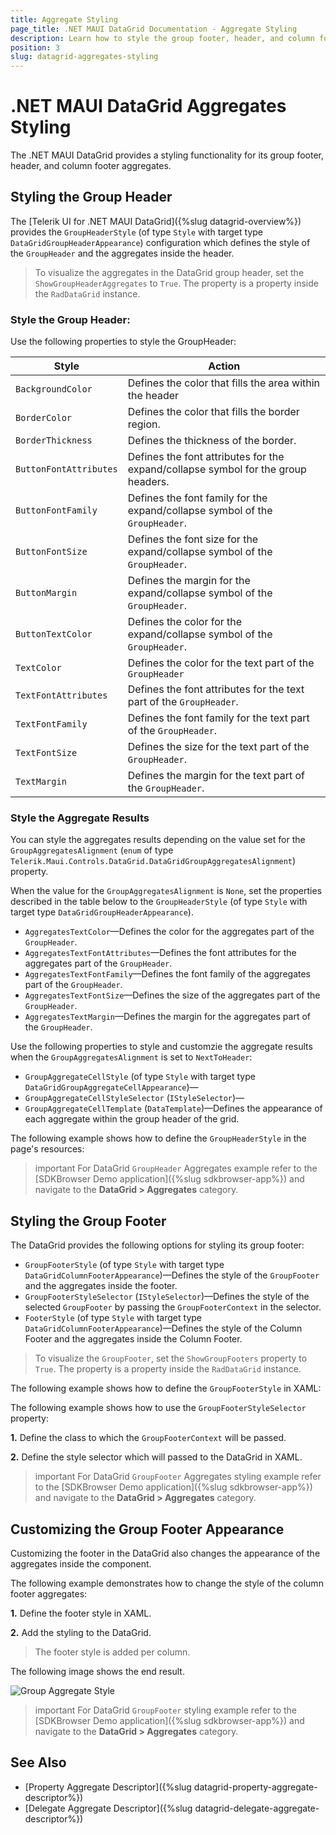 ```yaml
---
title: Aggregate Styling
page_title: .NET MAUI DataGrid Documentation - Aggregate Styling
description: Learn how to style the group footer, header, and column footer of the Telerik UI for .NET MAUI DataGrid when its data is aggregated.
position: 3
slug: datagrid-aggregates-styling
---
```


# .NET MAUI DataGrid Aggregates Styling

The .NET MAUI DataGrid provides a styling functionality for its group footer, header, and column footer aggregates.

## Styling the Group Header

The [Telerik UI for .NET MAUI DataGrid]({%slug datagrid-overview%}) provides the `GroupHeaderStyle` (of type `Style` with target type `DataGridGroupHeaderAppearance`) configuration which defines the style of the `GroupHeader` and the aggregates inside the header. 

> To visualize the aggregates in the DataGrid group header, set the `ShowGroupHeaderAggregates` to `True`. The property is a property inside the `RadDataGrid` instance.

### Style the Group Header:

Use the following properties to style the GroupHeader:

| Style  | Action |
| ------ | ------ |
| `BackgroundColor` | Defines the color that fills the area within the header |
| `BorderColor`| Defines the color that fills the border region. |
| `BorderThickness` | Defines the thickness of the border. |
| `ButtonFontAttributes` | Defines the font attributes for the expand/collapse symbol for the group headers. |
| `ButtonFontFamily` | Defines the font family for the  expand/collapse symbol of the `GroupHeader`. |
| `ButtonFontSize` | Defines the font size for the expand/collapse symbol of the `GroupHeader`. |
| `ButtonMargin` | Defines the margin for the expand/collapse symbol of the `GroupHeader`. |
| `ButtonTextColor` | Defines the color for the expand/collapse symbol of the `GroupHeader`. |
| `TextColor` | Defines the color for the text part of the `GroupHeader` |
| `TextFontAttributes` | Defines the font attributes for the text part of the `GroupHeader`. |
| `TextFontFamily` | Defines the font family for the text part of the `GroupHeader`. |
| `TextFontSize` | Defines the size for the text part of the `GroupHeader`. |
| `TextMargin` | Defines the margin for the text part of the `GroupHeader`. |

### Style the Aggregate Results

You can style the aggregates results depending on the value set for the `GroupAggregatesAlignment` (`enum` of type `Telerik.Maui.Controls.DataGrid.DataGridGroupAggregatesAlignment`) property.

When the value for the `GroupAggregatesAlignment` is `None`, set the properties described in the table below to the `GroupHeaderStyle` (of type `Style` with target type `DataGridGroupHeaderAppearance`).

* `AggregatesTextColor`&mdash;Defines the color for the aggregates part of the `GroupHeader`.
* `AggregatesTextFontAttributes`&mdash;Defines the font attributes for the aggregates part of the `GroupHeader`.
* `AggregatesTextFontFamily`&mdash;Defines the font family of the aggregates part of the `GroupHeader`.
* `AggregatesTextFontSize`&mdash;Defines the size of the aggregates part of the `GroupHeader`.
* `AggregatesTextMargin`&mdash;Defines the margin for the aggregates part of the `GroupHeader`.

Use the following properties to style and customzie the aggregate results when the `GroupAggregatesAlignment` is set to `NextToHeader`:

* `GroupAggregateCellStyle` (of type `Style` with target type `DataGridGroupAggregateCellAppearance`)&mdash;
* `GroupAggregateCellStyleSelector` (`IStyleSelector`)&mdash;
* `GroupAggregateCellTemplate` (`DataTemplate`)&mdash;Defines the appearance of each aggregate within the group header of the grid.

The following example shows how to define the `GroupHeaderStyle` in the page's resources:

<snippet id='ddatagrid-group-header-aggregate-styling-example'/>

>important For DataGrid `GroupHeader` Aggregates example refer to the [SDKBrowser Demo application]({%slug sdkbrowser-app%}) and navigate to the **DataGrid > Aggregates** category.

## Styling the Group Footer

The DataGrid provides the following options for styling its group footer:

* `GroupFooterStyle` (of type `Style` with target type `DataGridColumnFooterAppearance`)&mdash;Defines the style of the `GroupFooter` and the aggregates inside the footer.
* `GroupFooterStyleSelector` (`IStyleSelector`)&mdash;Defines the style of the selected `GroupFooter` by passing the `GroupFooterContext` in the selector.
* `FooterStyle` (of type `Style` with target type `DataGridColumnFooterAppearance`)&mdash;Defines the style of the Column Footer and the aggregates inside the Column Footer.

> To visualize the `GroupFooter`, set the `ShowGroupFooters` property to `True`. The property is a property inside the `RadDataGrid` instance.

The following example shows how to define the `GroupFooterStyle` in XAML:

<snippet id='datagrid-group-aggregate-styling-example'/>

The following example shows how to use the `GroupFooterStyleSelector` property:

**1.** Define the class to which the `GroupFooterContext` will be passed.

<snippet id='datagrid-group-aggregate-style-selector'/>

**2.** Define the style selector which will passed to the DataGrid in XAML.

<snippet id='datagrid-group-aggregate-style-selector-xaml'/>

>important For DataGrid `GroupFooter` Aggregates styling example refer to the [SDKBrowser Demo application]({%slug sdkbrowser-app%}) and navigate to the **DataGrid > Aggregates** category.

## Customizing the Group Footer Appearance

Customizing the footer in the DataGrid also changes the appearance of the aggregates inside the component.

The following example demonstrates how to change the style of the column footer aggregates:

**1.** Define the footer style in XAML.

<snippet id='datagrid-column-aggregate-styling-example'/>

**2.** Add the styling to the DataGrid.

<snippet id='datagrid-aggregate-styling-example'/>

> The footer style is added per column.

The following image shows the end result.

![Group Aggregate Style](../images/datagrid-grouping-aggregates.png)

>important For DataGrid `GroupFooter` styling example refer to the [SDKBrowser Demo application]({%slug sdkbrowser-app%}) and navigate to the **DataGrid > Aggregates** category.


## See Also

- [Property Aggregate Descriptor]({%slug datagrid-property-aggregate-descriptor%})
- [Delegate Aggregate Descriptor]({%slug datagrid-delegate-aggregate-descriptor%})
